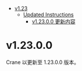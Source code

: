 - [v1.23](#v123)
  - [Updated Instructions](#updated-instructions)
    - [v1.23.0.0 更新内容](#v12300)

# v1.23.0.0

Crane 以更新至 1.23.0.0 版本。